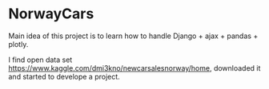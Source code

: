 # NorwayCars

Main idea of this project is to learn how to handle Django + ajax + pandas + plotly.

I find open data set https://www.kaggle.com/dmi3kno/newcarsalesnorway/home, downloaded it and started to develope a project.
